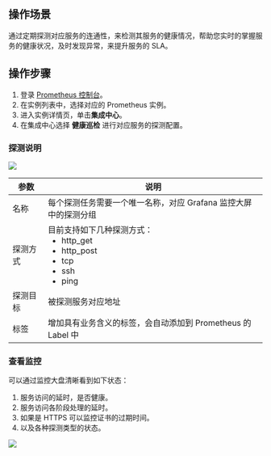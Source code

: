 ## 操作场景
通过定期探测对应服务的连通性，来检测其服务的健康情况，帮助您实时的掌握服务的健康状况，及时发现异常，来提升服务的 SLA。

## 操作步骤
1. 登录 [ Prometheus 控制台](https://console.cloud.tencent.com/monitor/prometheus)。
2. 在实例列表中，选择对应的 Prometheus 实例。
3. 进入实例详情页，单击**集成中心**。
4. 在集成中心选择 **健康巡检** 进行对应服务的探测配置。

### 探测说明
![](https://main.qcloudimg.com/raw/2d990415a459fb983fae260f671985cb.png)

| 参数                       | 说明                                                         |
| -------------------------- | ------------------------------------------------------------ |
| 名称              | 每个探测任务需要一个唯一名称，对应 Grafana 监控大屏中的探测分组 |
| 探测方式                  | 目前支持如下几种探测方式： <ul style="margin:0;list-style-type:disc;"><li>http_get</li><li>http_post</li><li>tcp</li><li>ssh</li><li>ping</li></ul> |
| 探测目标 | 被探测服务对应地址 |
| 标签   | 增加具有业务含义的标签，会自动添加到 Prometheus 的 Label 中 |


### 查看监控
可以通过监控大盘清晰看到如下状态：
1. 服务访问的延时，是否健康。
2. 服务访问各阶段处理的延时。
3. 如果是 HTTPS 可以监控证书的过期时间。
4. 以及各种探测类型的状态。

![](https://main.qcloudimg.com/raw/cf4343a5b93c83ba7809a3076cc623be.png)
